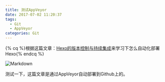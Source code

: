 ```yaml
---
title: 测试AppVeyor
date: 2017-07-02 11:20:37
tags:
  - Git
  - AppVeyor
categories: Git
---
```


{% cq %}根据这篇文章：[Hexo的版本控制与持续集成](https://formulahendry.github.io/2016/12/04/hexo-ci/)来学习下怎么自动化部署Hexo{% endcq %}

![Markdown](http://os73rgvu2.bkt.clouddn.com/bfd8007110becbcdf09f4f8d82f31368.png)

测试一下，这篇文章是通过AppVeyor自动部署到Github上的。

